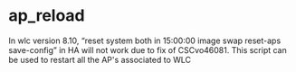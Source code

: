 # ap_reload
In wlc version 8.10, “reset system both in 15:00:00 image swap reset-aps save-config” in HA will not work due to fix of CSCvo46081.  This script can be used to restart all the AP's associated to WLC    
